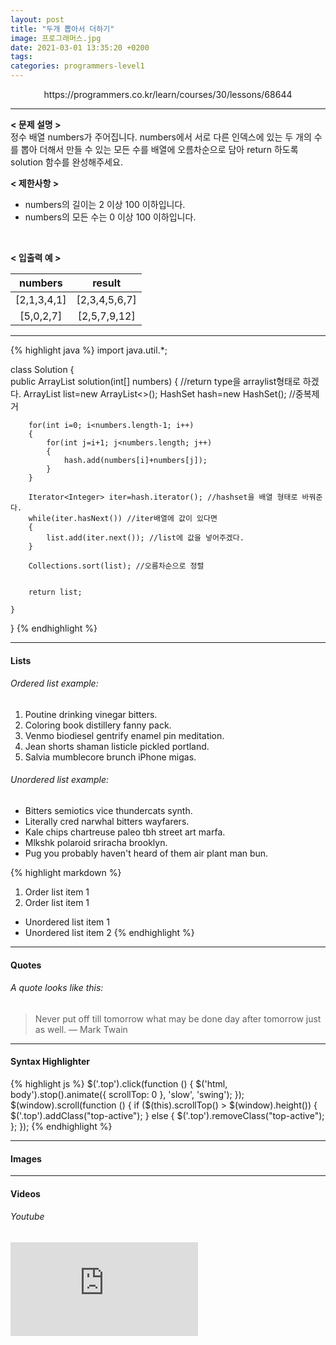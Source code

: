 ```yaml
---
layout: post
title: "두개 뽑아서 더하기"
image: 프로그래머스.jpg
date: 2021-03-01 13:35:20 +0200
tags:
categories: programmers-level1
---
```

<center> https://programmers.co.kr/learn/courses/30/lessons/68644</center>

***


**< 문제 설명 >**  
정수 배열 numbers가 주어집니다. numbers에서 서로 다른 인덱스에 있는 두 개의 수를 뽑아 더해서 만들 수 있는 모든 수를 배열에 오름차순으로 담아 return 하도록 solution 함수를 완성해주세요.      
  

**< 제한사항 >**
* numbers의 길이는 2 이상 100 이하입니다.
* numbers의 모든 수는 0 이상 100 이하입니다.
 <br>


**< 입출력 예 >**

|numbers|result|
|:---:|:---:| 
| [2,1,3,4,1] | [2,3,4,5,6,7] |
| [5,0,2,7] | [2,5,7,9,12] |

***




{% highlight java %}
import java.util.*;

class Solution {     
    public ArrayList<Integer> solution(int[] numbers) { //return type을 arraylist형태로 하겠다.
        ArrayList<Integer> list=new ArrayList<>();
        HashSet<Integer> hash=new HashSet<Integer>(); //중복제거
        
        
        for(int i=0; i<numbers.length-1; i++)
        {
            for(int j=i+1; j<numbers.length; j++)
            {
                hash.add(numbers[i]+numbers[j]);
            }
        }
        
        Iterator<Integer> iter=hash.iterator(); //hashset을 배열 형태로 바꿔준다.
        while(iter.hasNext()) //iter배열에 값이 있다면
        {
            list.add(iter.next()); //list에 값을 넣어주겠다.
        }
        
        Collections.sort(list); //오름차순으로 정렬
        
        
        return list;
        
    }
}
{% endhighlight %}

***

#### Lists

###### Ordered list example:

1. Poutine drinking vinegar bitters.
2. Coloring book distillery fanny pack.
3. Venmo biodiesel gentrify enamel pin meditation.
4. Jean shorts shaman listicle pickled portland.
5. Salvia mumblecore brunch iPhone migas.

###### Unordered list example:

* Bitters semiotics vice thundercats synth.
* Literally cred narwhal bitters wayfarers.
* Kale chips chartreuse paleo tbh street art marfa.
* Mlkshk polaroid sriracha brooklyn.
* Pug you probably haven't heard of them air plant man bun.

{% highlight markdown %}
1. Order list item 1
2. Order list item 1

* Unordered list item 1
* Unordered list item 2
{% endhighlight %}

***

#### Quotes

###### A quote looks like this:

> Never put off till tomorrow what may be done day after tomorrow just as well. — Mark Twain

***

#### Syntax Highlighter

{% highlight js %}
  $('.top').click(function () {
    $('html, body').stop().animate({ scrollTop: 0 }, 'slow', 'swing');
  });
  $(window).scroll(function () {
    if ($(this).scrollTop() > $(window).height()) {
      $('.top').addClass("top-active");
    } else {
      $('.top').removeClass("top-active");
    };
  });
{% endhighlight %}

***

#### Images


***

#### Videos

###### Youtube

<iframe src="https://www.youtube.com/embed/iWowJBRMtpc" frameborder="0" allowfullscreen></iframe>
